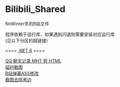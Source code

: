 # Bilibili_Shared
NnWinter冬的B站文件

程序依赖于运行库，如果遇到闪退则需要安装对应运行库<br />
(见以下分区的超链接)

==== <a href="https://dotnet.microsoft.com/zh-cn/download/dotnet/6.0/runtime">.NET 6</a> ====

<a href="https://github.com/515621078/QQ_Mht_Message_To_Html">QQ 聊天记录 MHT 转 HTML</a><br />
<a href="https://github.com/515621078/Bilibili_Shared/tree/main/Programs/NET6/20200911_Time_Lapsed_Screenshot">延时截图</a><br />
<a href="https://github.com/515621078/Bilibili_Shared/tree/main/Programs/NET6/20220604_Bili_AssSub_Modify">B站弹幕ASS修改</a><br />
<a href="https://github.com/515621078/Bilibili_Shared/tree/dev/Programs/NET6/20230208_RemoveImageBlack">截图去除黑边</a><br />
